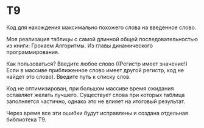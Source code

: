 # T9
Код для нахождения максимально похожего слова на введенное слово.

Моя реализация таблицы с самой длинной общей последовательностью из книги:  Грокаем Алгоритмы. Из главы динамического программирования.

Как пользоваться?
  Введите любое слово ((Регистр имеет значение!) Если в массиве приближенное слово имеет другой регистр, код не найдет это слово).
  Введите путь к списку слов.

Код не оптимизирован, при большом массиве время ожидания оставляет желать лучшего. Существует слова при которых таблица заполняется частично, однако это не влияет на итоговый результат.

Через время все эти ошибки будут исправлены и создана отдельная библиотека Т9.
